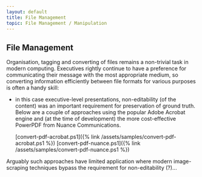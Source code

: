 ```yaml
---
layout: default
title: File Management
topic: File Management / Manipulation
---
```


## File Management
Organisation, tagging and converting of files remains a non-trivial task in modern computing. Executives rightly continue to have a preference for communicating their message with the most appropriate medium, so converting information efficiently between file formats for various purposes is often a handy skill:

- in this case executive-level presentations, non-editability (of the content) was an important requirement for preservation of ground truth. Below are a couple of approaches using the popular Adobe Acrobat engine and (at the time of development) the more cost-effective PowerPDF from Nuance Communications.

  [convert-pdf-acrobat.ps1]({% link /assets/samples/convert-pdf-acrobat.ps1 %})
  [convert-pdf-nuance.ps1]({% link /assets/samples/convert-pdf-nuance.ps1 %})

Arguably such approaches have limited application where modern image-scraping techniques bypass the requirement for non-editability (?)...
